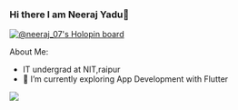 ### Hi there I am Neeraj Yadu👋
[![@neeraj_07's Holopin board](https://holopin.me/neeraj_07)](https://holopin.io/@neeraj_07)

About Me:
- IT undergrad at NIT,raipur
- 🔭 I’m currently exploring App Development with Flutter
<img src="https://github-readme-stats.vercel.app/api?username=NeerajYadu07&&show_icons=true&title_color=ffffff&icon_color=bb2acf&text_color=daf7dc&bg_color=151515">

